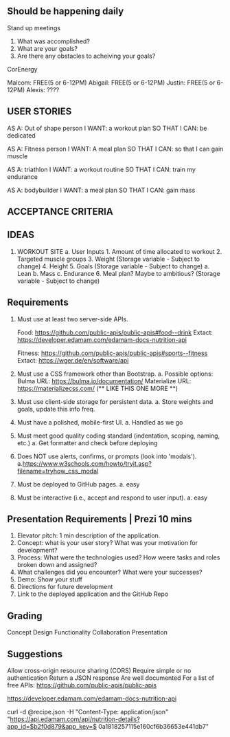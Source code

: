 ## Should be happening daily

Stand up meetings

1. What was accomplished?
2. What are your goals?
3. Are there any obstacles to acheiving your goals?

CorEnergy

Malcom: FREE(5 or 6-12PM)
Abigail: FREE(5 or 6-12PM)
Justin: FREE(5 or 6-12PM)
Alexis: ????

## USER STORIES

AS A: Out of shape person
I WANT: a workout plan
SO THAT I CAN: be dedicated

AS A: Fitness person
I WANT: A meal plan
SO THAT I CAN: so that I can gain muscle

AS A: triathlon
I WANT: a workout routine
SO THAT I CAN: train my endurance

AS A: bodybuilder
I WANT: a meal plan
SO THAT I CAN: gain mass

## ACCEPTANCE CRITERIA

## IDEAS

1. WORKOUT SITE
   a. User Inputs 1. Amount of time allocated to workout 2. Targeted muscle groups 3. Weight (Storage variable - Subject to change) 4. Height 5. Goals (Storage variable - Subject to change)
   a. Lean
   b. Mass
   c. Endurance 6. Meal plan? Maybe to ambitious? (Storage variable - Subject to change)

## Requirements

1. Must use at least two server-side APIs.

   Food: https://github.com/public-apis/public-apis#food--drink
   Extact: https://developer.edamam.com/edamam-docs-nutrition-api

   Fitness: https://github.com/public-apis/public-apis#sports--fitness
   Extact: https://wger.de/en/software/api

2. Must use a CSS framework other than Bootstrap.
   a. Possible options:
   Bulma URL: https://bulma.io/documentation/
   Materialize URL: https://materializecss.com/ (** LIKE THIS ONE MORE **)
3. Must use client-side storage for persistent data.
   a. Store weights and goals, update this info freq.

4. Must have a polished, mobile-first UI.
   a. Handled as we go

5. Must meet good quality coding standard (indentation, scoping, naming, etc.)
   a. Get formatter and check before deploying

6. Does NOT use alerts, confirms, or prompts (look into 'modals').
   a.https://www.w3schools.com/howto/tryit.asp?filename=tryhow_css_modal

7. Must be deployed to GitHub pages.
   a. easy

8. Must be interactive (i.e., accept and respond to user input).
   a. easy

## Presentation Requirements | Prezi 10 mins

1. Elevator pitch: 1 min description of the application.
2. Concept: what is your user story? What was your motivation for development?
3. Process: What were the technologies used? How weere tasks and roles broken down and assigned?
4. What challenges did you encounter? What were your successes?
5. Demo: Show your stuff
6. Directions for future development
7. Link to the deployed application and the GitHub Repo

## Grading

Concept
Design
Functionality
Collaboration
Presentation

## Suggestions

Allow cross-origin resource sharing (CORS)
Require simple or no authentication
Return a JSON response
Are well documented
For a list of free APIs: https://github.com/public-apis/public-apis

https://developer.edamam.com/edamam-docs-nutrition-api

curl -d @recipe.json -H "Content-Type: application/json" "https://api.edamam.com/api/nutrition-details?app_id=$b2f0d879&app_key=$
0a1818257115e160cf6b36653e441db7"
